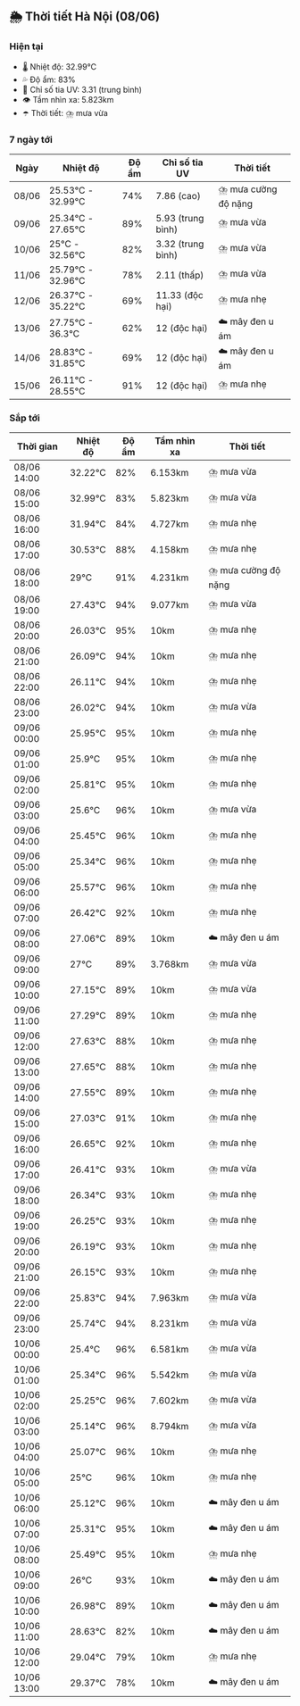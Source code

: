 ## 🌦️ Thời tiết Hà Nội (08/06)

### Hiện tại

- 🌡️ Nhiệt độ: 32.99℃
- 💦 Độ ẩm: 83%
- 🌟 Chỉ số tia UV: 3.31 (trung bình)
- 👁️ Tầm nhìn xa: 5.823km
- ☂️ Thời tiết: ⛈️ mưa vừa

### 7 ngày tới

| Ngày | Nhiệt độ | Độ ẩm | Chỉ số tia UV | Thời tiết |
| --- | --- | --- | --- | --- |
| 08/06 | 25.53℃ - 32.99℃ | 74% | 7.86 (cao) | ⛈️ mưa cường độ nặng |
| 09/06 | 25.34℃ - 27.65℃ | 89% | 5.93 (trung bình) | ⛈️ mưa vừa |
| 10/06 | 25℃ - 32.56℃ | 82% | 3.32 (trung bình) | ⛈️ mưa vừa |
| 11/06 | 25.79℃ - 32.96℃ | 78% | 2.11 (thấp) | ⛈️ mưa vừa |
| 12/06 | 26.37℃ - 35.22℃ | 69% | 11.33 (độc hại) | ⛈️ mưa nhẹ |
| 13/06 | 27.75℃ - 36.3℃ | 62% | 12 (độc hại) | ☁️ mây đen u ám |
| 14/06 | 28.83℃ - 31.85℃ | 69% | 12 (độc hại) | ☁️ mây đen u ám |
| 15/06 | 26.11℃ - 28.55℃ | 91% | 12 (độc hại) | ⛈️ mưa nhẹ |

### Sắp tới

| Thời gian | Nhiệt độ | Độ ẩm | Tầm nhìn xa | Thời tiết |
| --- | --- | --- | --- | --- |
| 08/06 14:00 | 32.22℃ | 82% | 6.153km | ⛈️ mưa vừa |
| 08/06 15:00 | 32.99℃ | 83% | 5.823km | ⛈️ mưa vừa |
| 08/06 16:00 | 31.94℃ | 84% | 4.727km | ⛈️ mưa nhẹ |
| 08/06 17:00 | 30.53℃ | 88% | 4.158km | ⛈️ mưa nhẹ |
| 08/06 18:00 | 29℃ | 91% | 4.231km | ⛈️ mưa cường độ nặng |
| 08/06 19:00 | 27.43℃ | 94% | 9.077km | ⛈️ mưa vừa |
| 08/06 20:00 | 26.03℃ | 95% | 10km | ⛈️ mưa nhẹ |
| 08/06 21:00 | 26.09℃ | 94% | 10km | ⛈️ mưa nhẹ |
| 08/06 22:00 | 26.11℃ | 94% | 10km | ⛈️ mưa nhẹ |
| 08/06 23:00 | 26.02℃ | 94% | 10km | ⛈️ mưa vừa |
| 09/06 00:00 | 25.95℃ | 95% | 10km | ⛈️ mưa nhẹ |
| 09/06 01:00 | 25.9℃ | 95% | 10km | ⛈️ mưa nhẹ |
| 09/06 02:00 | 25.81℃ | 95% | 10km | ⛈️ mưa nhẹ |
| 09/06 03:00 | 25.6℃ | 96% | 10km | ⛈️ mưa vừa |
| 09/06 04:00 | 25.45℃ | 96% | 10km | ⛈️ mưa nhẹ |
| 09/06 05:00 | 25.34℃ | 96% | 10km | ⛈️ mưa nhẹ |
| 09/06 06:00 | 25.57℃ | 96% | 10km | ⛈️ mưa nhẹ |
| 09/06 07:00 | 26.42℃ | 92% | 10km | ⛈️ mưa nhẹ |
| 09/06 08:00 | 27.06℃ | 89% | 10km | ☁️ mây đen u ám |
| 09/06 09:00 | 27℃ | 89% | 3.768km | ⛈️ mưa vừa |
| 09/06 10:00 | 27.15℃ | 89% | 10km | ⛈️ mưa vừa |
| 09/06 11:00 | 27.29℃ | 89% | 10km | ⛈️ mưa nhẹ |
| 09/06 12:00 | 27.63℃ | 88% | 10km | ⛈️ mưa nhẹ |
| 09/06 13:00 | 27.65℃ | 88% | 10km | ⛈️ mưa nhẹ |
| 09/06 14:00 | 27.55℃ | 89% | 10km | ⛈️ mưa nhẹ |
| 09/06 15:00 | 27.03℃ | 91% | 10km | ⛈️ mưa nhẹ |
| 09/06 16:00 | 26.65℃ | 92% | 10km | ⛈️ mưa nhẹ |
| 09/06 17:00 | 26.41℃ | 93% | 10km | ⛈️ mưa vừa |
| 09/06 18:00 | 26.34℃ | 93% | 10km | ⛈️ mưa nhẹ |
| 09/06 19:00 | 26.25℃ | 93% | 10km | ⛈️ mưa nhẹ |
| 09/06 20:00 | 26.19℃ | 93% | 10km | ⛈️ mưa nhẹ |
| 09/06 21:00 | 26.15℃ | 93% | 10km | ⛈️ mưa nhẹ |
| 09/06 22:00 | 25.83℃ | 94% | 7.963km | ⛈️ mưa vừa |
| 09/06 23:00 | 25.74℃ | 94% | 8.231km | ⛈️ mưa vừa |
| 10/06 00:00 | 25.4℃ | 96% | 6.581km | ⛈️ mưa vừa |
| 10/06 01:00 | 25.34℃ | 96% | 5.542km | ⛈️ mưa vừa |
| 10/06 02:00 | 25.25℃ | 96% | 7.602km | ⛈️ mưa vừa |
| 10/06 03:00 | 25.14℃ | 96% | 8.794km | ⛈️ mưa vừa |
| 10/06 04:00 | 25.07℃ | 96% | 10km | ⛈️ mưa nhẹ |
| 10/06 05:00 | 25℃ | 96% | 10km | ⛈️ mưa nhẹ |
| 10/06 06:00 | 25.12℃ | 96% | 10km | ☁️ mây đen u ám |
| 10/06 07:00 | 25.31℃ | 95% | 10km | ☁️ mây đen u ám |
| 10/06 08:00 | 25.49℃ | 95% | 10km | ⛈️ mưa nhẹ |
| 10/06 09:00 | 26℃ | 93% | 10km | ☁️ mây đen u ám |
| 10/06 10:00 | 26.98℃ | 89% | 10km | ☁️ mây đen u ám |
| 10/06 11:00 | 28.63℃ | 82% | 10km | ☁️ mây đen u ám |
| 10/06 12:00 | 29.04℃ | 79% | 10km | ⛈️ mưa nhẹ |
| 10/06 13:00 | 29.37℃ | 78% | 10km | ☁️ mây đen u ám |
